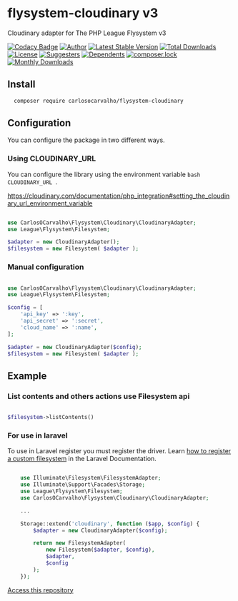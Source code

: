# flysystem-cloudinary v3
Cloudinary adapter for The PHP League Flysystem v3

[![Codacy Badge](https://api.codacy.com/project/badge/Grade/40851dce873643d4b8c4f720694237da)](https://app.codacy.com/app/carlosocarvalho-git/flysystem-cloudinary?utm_source=github.com&utm_medium=referral&utm_content=carlosocarvalho/flysystem-cloudinary&utm_campaign=Badge_Grade_Dashboard)
[![Author](https://img.shields.io/badge/autor-@carlosocarvalho-blue.svg?style=flat-square)](https://twitter.com/carlosocarvalho)
[![Latest Stable Version](https://poser.pugx.org/carlosocarvalho/flysystem-cloudinary/v)](//packagist.org/packages/carlosocarvalho/flysystem-cloudinary) [![Total Downloads](https://poser.pugx.org/carlosocarvalho/flysystem-cloudinary/downloads)](https://packagist.org/packages/carlosocarvalho/flysystem-cloudinary) [![License](https://poser.pugx.org/carlosocarvalho/flysystem-cloudinary/license)](https://packagist.org/packages/carlosocarvalho/flysystem-cloudinary)
[![Suggesters](https://poser.pugx.org/carlosocarvalho/flysystem-cloudinary/suggesters)](//packagist.org/packages/carlosocarvalho/flysystem-cloudinary)
[![Dependents](https://poser.pugx.org/carlosocarvalho/flysystem-cloudinary/dependents)](//packagist.org/packages/carlosocarvalho/flysystem-cloudinary)
[![composer.lock](https://poser.pugx.org/carlosocarvalho/flysystem-cloudinary/composerlock)](//packagist.org/packages/carlosocarvalho/flysystem-cloudinary)
[![Monthly Downloads](https://poser.pugx.org/carlosocarvalho/flysystem-cloudinary/d/monthly)](//packagist.org/packages/carlosocarvalho/flysystem-cloudinary)

## Install

```bash
  composer require carlosocarvalho/flysystem-cloudinary
```

## Configuration

You can configure the package in two different ways. 

### Using CLOUDINARY_URL
You can configure the library using the environment variable ```bash CLOUDINARY_URL ```. 

https://cloudinary.com/documentation/php_integration#setting_the_cloudinary_url_environment_variable

```php

use CarlosOCarvalho\Flysystem\Cloudinary\CloudinaryAdapter;
use League\Flysystem\Filesystem;

$adapter = new CloudinaryAdapter();
$filesystem = new Filesystem( $adapter );

```

### Manual configuration

```php

use CarlosOCarvalho\Flysystem\Cloudinary\CloudinaryAdapter;
use League\Flysystem\Filesystem;

$config = [
    'api_key' => ':key',
    'api_secret' => ':secret',
    'cloud_name' => ':name',
];

$adapter = new CloudinaryAdapter($config);
$filesystem = new Filesystem( $adapter );

```

## Example

### List contents and others actions use Filesystem api

```php

$filesystem->listContents()

```

### For use in laravel

To use in Laravel register you must register the driver. Learn <a href="https://github.com/carlosocarvalho/laravel-storage-cloudinary">how to register a custom filesystem</a> in the Laravel Documentation.

```php

    use Illuminate\Filesystem\FilesystemAdapter;
    use Illuminate\Support\Facades\Storage;
    use League\Flysystem\Filesystem;
    use CarlosOCarvalho\Flysystem\Cloudinary\CloudinaryAdapter;

    ...

    Storage::extend('cloudinary', function ($app, $config) {
        $adapter = new CloudinaryAdapter($config);

        return new FilesystemAdapter(
            new Filesystem($adapter, $config),
            $adapter,
            $config
        );
    });

```

<a href="https://github.com/carlosocarvalho/laravel-storage-cloudinary"> Access this repository </a>
